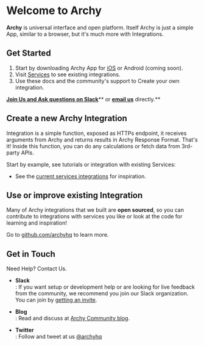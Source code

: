 # Welcome to Archy

**Archy** is universal interface and open platform. Itself Archy is just a simple App, similar to a browser, but it's much more with Integrations.

## Get Started

1. Start by downloading Archy App for [iOS](https://archy.ai/downloads/ios) or Android \(coming soon\).
2. Visit [Services](https://archy.ai/services) to see existing integrations.
3. Use these docs and the community's support to Create your own integration.

[**Join Us and Ask questions on Slack**](https://archy-slack-inviter.herokuapp.com)** or **[**email us**](/mailto:support@archy.ai)** directly.**

## Create a new Archy Integration

Integration is a simple function, exposed as HTTPs endpoint, it receives arguments from Archy and returns results in Archy Response Format. That's it! Inside this function, you can do any calculations or fetch data from 3rd-party APIs.

Start by example, see tutorials or integration with existing Services:

* See the [current services integrations](https://archy.ai/services) for inspiration.

## Use or improve existing Integration

Many of Archy integrations that we built are **open sourced**, so you can contribute to integrations with services you like or look at the code for learning and inspiration!

Go to [github.com/archyhq](https://github.com/archyhq/archy) to learn more.

## Get in Touch

Need Help? Contact Us.

* **Slack**  
  : If you want setup or development help or are looking for live feedback from the community, we recommend you join our Slack organization. You can join by [getting an invite](https://archy-slack-inviter.herokuapp.com).

* **Blog**  
  : Read and discuss at [Archy Community blog](https://blog.archy.ai).

* **Twitter**  
  : Follow and tweet at us [@archyhq](https://twitter.com/archyhq)



